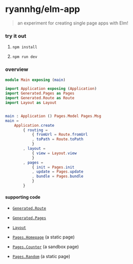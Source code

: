 # ryannhg/elm-app
> an experiment for creating single page apps with Elm!


### try it out

1. `npm install`

1. `npm run dev`


### overview

```elm
module Main exposing (main)

import Application exposing (Application)
import Generated.Pages as Pages
import Generated.Route as Route
import Layout as Layout


main : Application () Pages.Model Pages.Msg
main =
    Application.create
        { routing =
            { fromUrl = Route.fromUrl
            , toPath = Route.toPath
            }
        , layout =
            { view = Layout.view
            }
        , pages =
            { init = Pages.init
            , update = Pages.update
            , bundle = Pages.bundle
            }
        }
```

#### supporting code

- [`Generated.Route`](./example/src/Generated/Route.elm)

- [`Generated.Pages`](./example/src/Generated/Pages.elm)

- [`Layout`](./example/src/Layout.elm)

- [`Pages.Homepage`](./example/src/Pages/Homepage.elm) (a static page)

- [`Pages.Counter`](./example/src/Pages/Counter.elm) (a sandbox page)

- [`Pages.Random`](./example/src/Pages/Random.elm) (a static page)